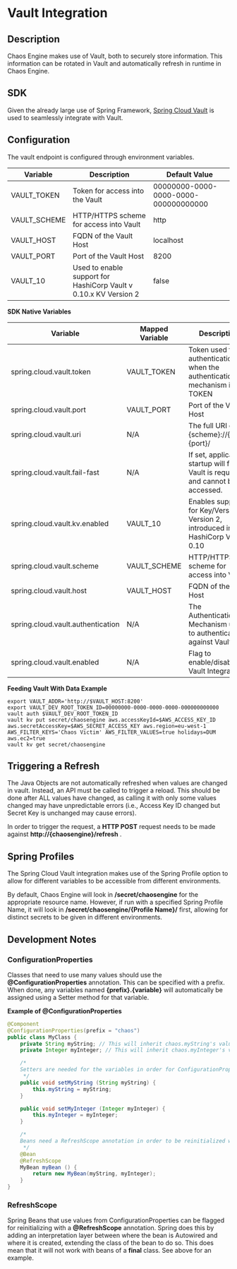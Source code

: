 # Vault Integration

## Description

Chaos Engine makes use of Vault, both to securely store information. This information can be rotated in Vault and automatically refresh in runtime in Chaos Engine.

## SDK

Given the already large use of Spring Framework, [Spring Cloud Vault](https://cloud.spring.io/spring-cloud-vault/) is used to seamlessly integrate with Vault.

## Configuration

The vault endpoint is configured through environment variables.

| Variable | Description | Default Value |
| --- | --- | --- |
| VAULT_TOKEN | Token for access into the Vault | 00000000-0000-0000-0000-000000000000 |
| VAULT_SCHEME | HTTP/HTTPS scheme for access into Vault | http |
| VAULT_HOST | FQDN of the Vault Host | localhost |
| VAULT_PORT | Port of the Vault Host| 8200 |
| VAULT_10 | Used to enable support for HashiCorp Vault v 0.10.x KV Version 2 | false |
 
**SDK Native Variables**

| Variable | Mapped Variable | Description | Default |
| --- | --- | --- | --- |
| spring.cloud.vault.token | VAULT_TOKEN | Token used for authentication when the authentication mechanism is TOKEN | 00000000-0000-0000-0000-000000000000 |
| spring.cloud.vault.port | VAULT_PORT | Port of the Vault Host | 8200 |
| spring.cloud.vault.uri | N/A | The full URI of {scheme}://{host}:{port}/ | Derived from host/port/scheme. |
| spring.cloud.vault.fail-fast | N/A | If set, application startup will fail if Vault is required and cannot be accessed. | false |
| spring.cloud.vault.kv.enabled | VAULT_10 | Enables support for Key/Version Version 2, introduced in HashiCorp Vault 0.10 | false |
| spring.cloud.vault.scheme | VAULT_SCHEME | HTTP/HTTPS scheme for access into Vault | https |
| spring.cloud.vault.host | VAULT_HOST | FQDN of the Vault Host | localhost |
| spring.cloud.vault.authentication | N/A | The Authentication Mechanism used to authenticate against Vault | TOKEN |
| spring.cloud.vault.enabled | N/A | Flag to enable/disable Vault Integration | true |

**Feeding Vault With Data Example**
```
export VAULT_ADDR='http://$VAULT_HOST:8200'
export VAULT_DEV_ROOT_TOKEN_ID=00000000-0000-0000-0000-000000000000
vault auth $VAULT_DEV_ROOT_TOKEN_ID
vault kv put secret/chaosengine aws.accessKeyId=$AWS_ACCESS_KEY_ID aws.secretAccessKey=$AWS_SECRET_ACCESS_KEY aws.region=eu-west-1  AWS_FILTER_KEYS='Chaos Victim' AWS_FILTER_VALUES=true holidays=DUM aws.ec2=true
vault kv get secret/chaosengine
```

## Triggering a Refresh

The Java Objects are not automatically refreshed when values are changed in vault. Instead, an API must be called to trigger a reload. This should be done after ALL values have changed, as calling it with only some values changed may have unpredictable errors (i.e., Access Key ID changed but Secret Key is unchanged may cause errors).

In order to trigger the request, a **HTTP POST** request needs to be made against **http://{chaosengine}/refresh** .

## Spring Profiles

The Spring Cloud Vault integration makes use of the Spring Profile option to allow for different variables to be accessible from different environments.

By default, Chaos Engine will look in **/secret/chaosengine** for the appropriate resource name. However, if run with a specified Spring Profile Name, it will look in **/secret/chaosengine/{Profile Name}/** first, allowing for distinct secrets to be given in different environments.

## Development Notes

### ConfigurationProperties

Classes that need to use many values should use the **\@ConfigurationProperties** annotation. This can be specified with a prefix. When done, any variables named **{prefix}.{variable}** will automatically be assigned using a Setter method for that variable.

**Example of \@ConfigurationProperties**
```java
@Component
@ConfigurationProperties(prefix = "chaos")
public class MyClass {
    private String myString; // This will inherit chaos.myString's value
    private Integer myInteger; // This will inherit chaos.myInteger's value

    /*
    Setters are needed for the variables in order for ConfigurationProperties to inject them.
     */
    public void setMyString (String myString) {
        this.myString = myString;
    }

    public void setMyInteger (Integer myInteger) {
        this.myInteger = myInteger;
    }

    /*
    Beans need a RefreshScope annotation in order to be reinitialized when changed.
     */
    @Bean
    @RefreshScope
    MyBean myBean () {
        return new MyBean(myString, myInteger);
    }
}
```

### RefreshScope

Spring Beans that use values from ConfigurationProperties can be flagged for reinitializing with a **\@RefreshScope** annotation. Spring does this by adding an interpretation layer between where the bean is Autowired and where it is created, extending the class of the bean to do so. This does mean that it will not work with beans of a **final** class. See above for an example.
